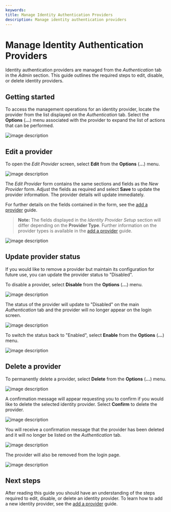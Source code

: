 ```yaml
---
keywords:
title: Manage Identity Authentication Providers
description: Manage identity authentication providers
---
```

# Manage Identity Authentication Providers

Identity authentication providers are managed from the *Authentication* tab in the *Admin* section. This guide outlines the required steps to edit, disable, or delete identity providers.

## Getting started

To access the management operations for an identity provider, locate the provider from the list displayed on the *Authentication* tab. Select the **Options** (**...**) menu associated with the provider to expand the list of actions that can be performed.

![image description](images/manage-options.png)

## Edit a provider

To open the *Edit Provider* screen, select **Edit** from the **Options** (**...**) menu.

![image description](images/manage-edit.png)

The *Edit Provider* form contains the same sections and fields as the *New Provider* form. Adjust the fields as required and select **Save** to update the provider information. The provider details will update immediately.

For further details on the fields contained in the form, see the [add a provider](add-identity-provider.md) guide.

> **Note:** The fields displayed in the *Identity Provider Setup* section will differ depending on the **Provider Type**. Further information on the provider types is available in the [add a provider](add-identity-provider.md) guide.

![image description](images/manage-edit-form.png)

## Update provider status

If you would like to remove a provider but maintain its configuration for future use, you can update the provider status to "Disabled".

To disable a provider, select **Disable** from the **Options** (**...**) menu.

![image description](images/manage-disable.png)

The status of the provider will update to "Disabled" on the main *Authentication* tab and the provider will no longer appear on the login screen.

![image description](images/manage-status-disabled.png)

To switch the status back to "Enabled", select **Enable** from the **Options** (**...**) menu.

![image description](images/manage-enable.png)

## Delete a provider

To permanently delete a provider, select **Delete** from the **Options** (**...**) menu.

![image description](images/manage-delete.png)

A confirmation message will appear requesting you to confirm if you would like to delete the selected identity provider. Select **Confirm** to delete the provider.

![image description](images/manage-confirm.png)

You will receive a confirmation message that the provider has been deleted and it will no longer be listed on the *Authentication* tab.

![image description](images/manage-success.png)

The provider will also be removed from the login page.

![image description](images/manage-login.png)

## Next steps

After reading this guide you should have an understanding of the steps required to edit, disable, or delete an identity provider. To learn how to add a new identity provider, see the [add a provider](add-identity-provider.md) guide.
